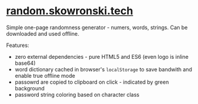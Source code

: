 # [random.skowronski.tech](https://random.skowronski.tech/)

Simple one-page randomness generator - numers, words, strings. Can be downloaded and used offline.

Features:

- zero external dependencies - pure HTML5 and ES6 (even logo is inline base64)
- word dictionary cached in browser's `localStorage` to save bandwith and enable true offline mode
- passowrd are copied to clipboard on click - indicated by green background
- password string coloring based on character class
